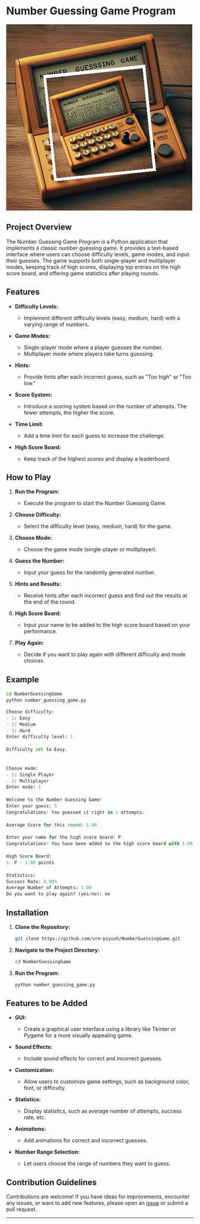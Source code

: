 # Number Guessing Game Program

![Number Guess](image.png)

## Project Overview

The Number Guessing Game Program is a Python application that implements a classic number guessing game. It provides a text-based interface where users can choose difficulty levels, game modes, and input their guesses. The game supports both single-player and multiplayer modes, keeping track of high scores, displaying top entries on the high score board, and offering game statistics after playing rounds.

## Features

- **Difficulty Levels:**
  - Implement different difficulty levels (easy, medium, hard) with a varying range of numbers.

- **Game Modes:**
  - Single-player mode where a player guesses the number.
  - Multiplayer mode where players take turns guessing.

- **Hints:**
  - Provide hints after each incorrect guess, such as "Too high" or "Too low."

- **Score System:**
  - Introduce a scoring system based on the number of attempts. The fewer attempts, the higher the score.

- **Time Limit:**
  - Add a time limit for each guess to increase the challenge.

- **High Score Board:**
  - Keep track of the highest scores and display a leaderboard.

## How to Play

1. **Run the Program:**
   - Execute the program to start the Number Guessing Game.

2. **Choose Difficulty:**
   - Select the difficulty level (easy, medium, hard) for the game.

3. **Choose Mode:**
   - Choose the game mode (single-player or multiplayer).

4. **Guess the Number:**
   - Input your guess for the randomly generated number.

5. **Hints and Results:**
   - Receive hints after each incorrect guess and find out the results at the end of the round.

6. **High Score Board:**
   - Input your name to be added to the high score board based on your performance.

7. **Play Again:**
   - Decide if you want to play again with different difficulty and mode choices.

## Example

```bash
cd NumberGuessingGame
python number_guessing_game.py
```

```python
Choose difficulty:
- 1: Easy
- 2: Medium
- 3: Hard
Enter difficulty level: 1

Difficulty set to Easy.


Choose mode:
- 1: Single Player
- 2: Multiplayer
Enter mode: 1

Welcome to the Number Guessing Game!
Enter your guess: 5
Congratulations! You guessed it right in 1 attempts.

Average Score for this round: 1.00

Enter your name for the high score board: P
Congratulations! You have been added to the high score board with 1.00 points.

High Score Board:
1. P - 1.00 points

Statistics:
Success Rate: 0.00%
Average Number of Attempts: 1.00
Do you want to play again? (yes/no): no
```

## Installation

1. **Clone the Repository:**

   ```bash
   git clone https://github.com/vrm-piyush/NumberGuessingGame.git
   ```

2. **Navigate to the Project Directory:**

   ```bash
   cd NumberGuessingGame
   ```

3. **Run the Program:**

   ```bash
   python number_guessing_game.py
   ```

## Features to be Added

- **GUI:**
  - Create a graphical user interface using a library like Tkinter or Pygame for a more visually appealing game.

- **Sound Effects:**
  - Include sound effects for correct and incorrect guesses.

- **Customization:**
  - Allow users to customize game settings, such as background color, font, or difficulty.

- **Statistics:**
  - Display statistics, such as average number of attempts, success rate, etc.

- **Animations:**
  - Add animations for correct and incorrect guesses.

- **Number Range Selection:**
  - Let users choose the range of numbers they want to guess.

## Contribution Guidelines

Contributions are welcome! If you have ideas for improvements, encounter any issues, or want to add new features, please open an [issue](https://github.com/vrm-piyush/NumberGuessingGame/issues) or submit a pull request.

---